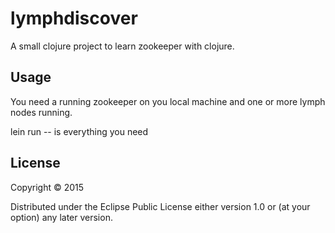 # lymphdiscover

A small clojure project to learn zookeeper with clojure.

## Usage

You need a running zookeeper on you local machine and one or more lymph nodes running.

lein run -- is everything you need


## License

Copyright © 2015

Distributed under the Eclipse Public License either version 1.0 or (at
your option) any later version.
